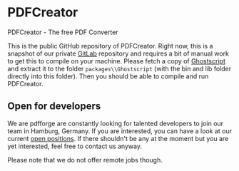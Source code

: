 # PDFCreator
PDFCreator - The free PDF Converter

This is the public GitHub repository of PDFCreator. Right now, this is a snapshot of our private [GitLab](https://about.gitlab.com/) repository and requires a bit of manual work to get this to compile on your machine. Please fetch a copy of [Ghostscript](https://ghostscript.com) and extract it to the folder `packages\\Ghostscript` (with the bin and lib folder directly into this folder). Then you should be able to compile and run PDFCreator.

## Open for developers

We are pdfforge are constantly looking for talented developers to join our team in Hamburg, Germany. If you are interested, you can have a look at our current [open positions](https://www.pdfforge.org/jobs). If there shouldn't be any at the moment but you are yet interested, feel free to contact us anyway.

Please note that we do not offer remote jobs though.
